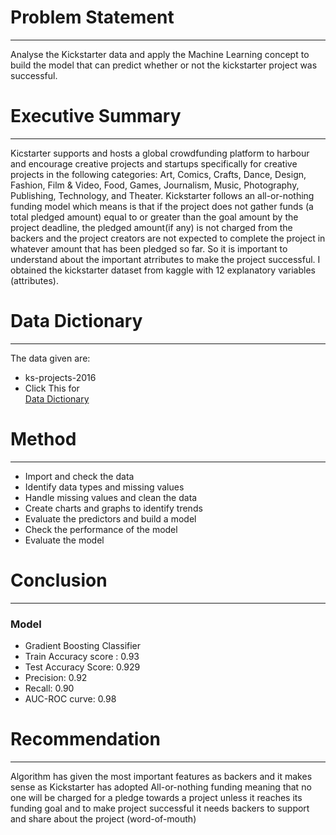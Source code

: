 # Problem Statement
---
Analyse the Kickstarter data and apply the Machine Learning concept to build the model that can predict whether or not the kickstarter project was successful.


# Executive Summary
---
Kicstarter supports and hosts a global crowdfunding platform to harbour and encourage creative projects and startups specifically for creative projects in the following categories: Art, Comics, Crafts, Dance, Design, Fashion, Film & Video, Food, Games, Journalism, Music, Photography, Publishing, Technology, and Theater.  Kickstarter follows an all-or-nothing funding model which means is that if the project does not gather funds (a total pledged amount) equal to or greater than the goal amount by the project deadline, the pledged amount(if any) is not charged from the backers and the project creators are not expected to complete the project in whatever amount that has been pledged so far. So it is important to understand about the important atrributes to make the project successful. I obtained the kickstarter dataset from kaggle with 12 explanatory variables (attributes).

# Data Dictionary
---
The data given are:
- ks-projects-2016
- Click This for  <div style="direction:rtl">
    <a href="https://www.kaggle.com/kemical/kickstarter-projects#ks-projects-201612.csv">Data Dictionary</a>
</div> 

# Method
---
- Import and check the data
- Identify data types and missing values
- Handle missing values and clean the data
- Create charts and graphs to identify trends
- Evaluate the predictors and build a model
- Check the performance of the model
- Evaluate the model

# Conclusion
---
### Model
- Gradient Boosting Classifier
 - Train Accuracy score : 0.93
 - Test Accuracy Score: 0.929
 - Precision: 0.92
 - Recall: 0.90
 - AUC-ROC curve: 0.98

# Recommendation
---

Algorithm has given the most important features as backers and it makes sense as Kickstarter has adopted All-or-nothing funding meaning that no one will be charged for a pledge towards a project unless it reaches its funding goal and to make project successful it needs backers to support and share about the project (word-of-mouth)







